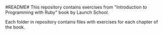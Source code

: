 #README#
This repository contains exercises from "Introduction to Programming with Ruby" book by Launch School. 

Each folder in repository contains files with exercises for each chapter of the book.